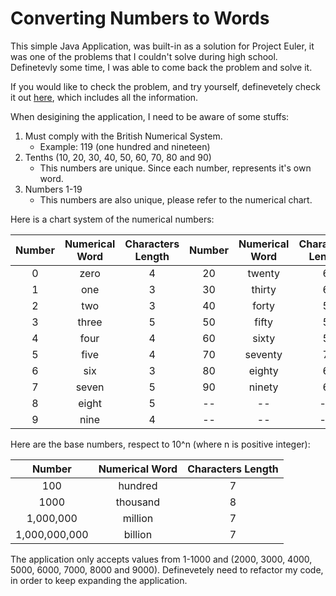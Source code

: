 # Converting Numbers to Words

This simple Java Application, was built-in as a solution for Project Euler, it was one of the problems that I couldn't solve during high school. Definetevly some time, I was able to come back the problem and solve it.

If you would like to check the problem, and try yourself, definevetely check it out [here](https://projecteuler.net/problem=17), which includes all the information.

When desigining the application, I need to be aware of some stuffs:

1. Must comply with the British Numerical System.
   - Example: 119 (one hundred and nineteen)
2. Tenths (10, 20, 30, 40, 50, 60, 70, 80 and 90)
   - This numbers are unique. Since each number, represents it's own word.
3. Numbers 1-19
   - This numbers are also unique, please refer to the numerical chart.

Here is a chart system of the numerical numbers:

Number | Numerical Word | Characters Length  | Number | Numerical Word | Characters Length |
:----: | :------------: | :----------------: | :----: | :------------: | :---------------: |
   0   | zero           | 4                  |   20   | twenty         | 6                 |
   1   | one            | 3                  |   30   | thirty         | 6                 |
   2   | two            | 3                  |   40   | forty          | 5                 |
   3   | three          | 5                  |   50   | fifty          | 5                 |
   4   | four           | 4                  |   60   | sixty          | 5                 |
   5   | five           | 4                  |   70   | seventy        | 7                 |
   6   | six            | 3                  |   80   | eighty         | 6                 |
   7   | seven          | 5                  |   90   | ninety         | 6                 |
   8   | eight          | 5                  |   --   | --             | --                |
   9   | nine           | 4                  |   --   | --             | --                |

Here are the base numbers, respect to 10^n (where n is positive integer):

Number        | Numerical Word | Characters Length |
:-----------: | :------------: | :---------------: |
100           | hundred        | 7                 |
1000          | thousand       | 8                 |
1,000,000     | million        | 7                 |
1,000,000,000 | billion        | 7                 |

The application only accepts values from 1-1000 and (2000, 3000, 4000, 5000, 6000, 7000, 8000 and 9000). Definevetely need to refactor my code, in order to keep expanding the application.
